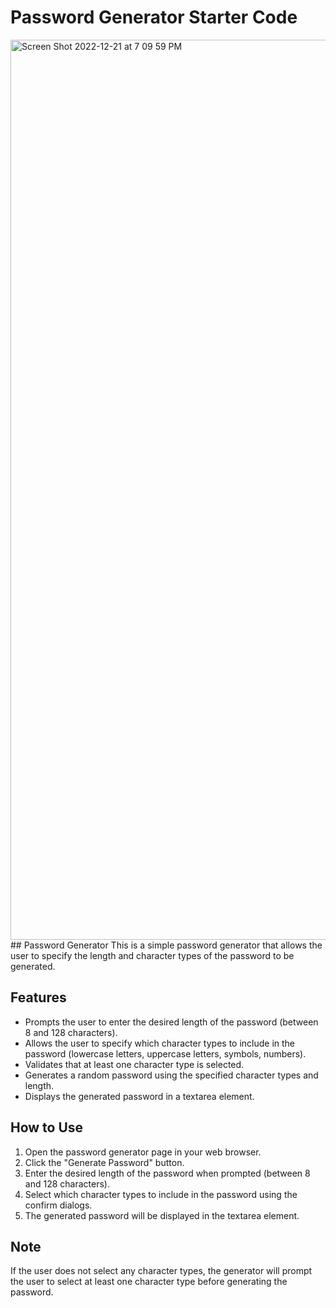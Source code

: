 # Password Generator Starter Code
<img width="1440" alt="Screen Shot 2022-12-21 at 7 09 59 PM" src="https://user-images.githubusercontent.com/119374026/209027106-c84dbef5-9854-406b-a915-31b9d1d3003d.png">
## Password Generator
This is a simple password generator that allows the user to specify the length and character types of the password to be generated.

## Features
 - Prompts the user to enter the desired length of the password (between 8 and 128 characters).
 - Allows the user to specify which character types to include in the password (lowercase letters, uppercase letters, symbols, numbers).
 - Validates that at least one character type is selected.
 - Generates a random password using the specified character types and length.
 - Displays the generated password in a textarea element.

## How to Use
1. Open the password generator page in your web browser.
2. Click the "Generate Password" button.
3. Enter the desired length of the password when prompted (between 8 and 128 characters).
4. Select which character types to include in the password using the confirm dialogs.
5. The generated password will be displayed in the textarea element.

## Note
If the user does not select any character types, the generator will prompt the user to select at least one character type before generating the password.
